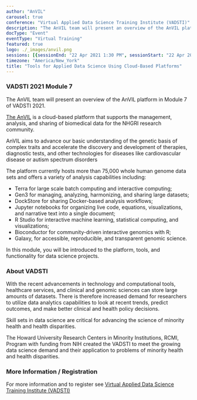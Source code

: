 ```yaml
---
author: "AnVIL"
carousel: true
conference: "Virtual Applied Data Science Training Institute (VADSTI)"
description: "The AnVIL team will present an overview of the AnVIL platform in Module 7 of VADSTI 2021."
docType: "Event"
eventType: "Virtual Training"
featured: true
logo: ./_images/anvil.png
sessions: [{sessionEnd: "22 Apr 2021 1:30 PM", sessionStart: "22 Apr 2021 11:00 AM"},{sessionEnd: "23 Apr 2021 1:30 PM", sessionStart: "23 Apr 2021 11:00 AM"}]
timezone: "America/New_York"
title: "Tools for Applied Data Science Using Cloud-Based Platforms"
---
```


<event-hero></event-hero>

### VADSTI 2021 Module 7

The AnVIL team will present an overview of the AnVIL platform in Module 7 of VADSTI 2021.

[The AnVIL](/) is a cloud-based platform that supports the management, analysis, and sharing of biomedical data for the NHGRI research community.

<hero> AnVIL aims to advance our basic understanding of the genetic basis of complex traits and accelerate the discovery and development of therapies, diagnostic tests, and other technologies for diseases like cardiovascular disease or autism spectrum disorders </hero>

The platform currently hosts more than 75,000 whole human genome data sets and offers a variety of analysis capabilities including:

- Terra for large scale batch computing and interactive computing;
- Gen3 for managing, analyzing, harmonizing, and sharing large datasets;
- DockStore for sharing Docker-based analysis workflows;
- Jupyter notebooks for organizing live code, equations, visualizations, and narrative text into a single document;
- R Studio for interactive machine learning, statistical computing, and visualizations;
- Bioconductor for community-driven interactive genomics with R;
- Galaxy, for accessible, reproducible, and transparent genomic science.

In this module, you will be introduced to the platform, tools, and functionality for data science projects.

### About VADSTI

With the recent advancements in technology and computational tools, healthcare services, and clinical and genomic sciences can store large amounts of datasets. There is therefore increased demand for researchers to utilize data analytics capabilities to look at recent trends, predict outcomes, and make better clinical and health policy decisions.

Skill sets in data science are critical for advancing the science of minority health and health disparities.

The Howard University Research Centers in Minority Institutions, RCMI, Program with funding from NIH created the VADSTI to meet the growing data science demand and their application to problems of minority health and health disparities.

### More Information / Registration
For more information and to register see [Virtual Applied Data Science Training Institute (VADSTI)](https://www.the1joshuagroup.com/VADSTI/#faq)
